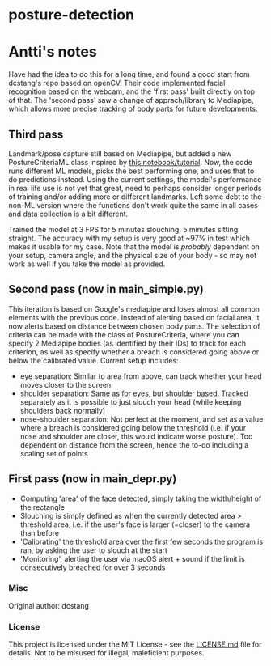 # posture-detection
# Antti's notes
Have had the idea to do this for a long time, and found a good start from dcstang's repo based on openCV. Their code implemented facial recognition based on the webcam, and the 'first pass' built directly on top of that. The 'second pass' saw a change of apprach/library to Mediapipe, which allows more precise tracking of body parts for future developments.


## Third pass
Landmark/pose capture still based on Mediapipe, but added a new PostureCriteriaML class inspired by [this  notebook/tutorial](https://github.com/nicknochnack/Body-Language-Decoder/blob/main/Body%20Language%20Decoder%20Tutorial.ipynb). Now, the code runs different ML models, picks the best performing one, and uses that to do predictions instead. Using the current settings, the model's performance in real life use is not yet that great, need to perhaps consider longer periods of training and/or adding more or different landmarks. Left some debt to the non-ML version where the functions don't work quite the same in all cases and data collection is a bit different.

Trained the model at 3 FPS for 5 minutes slouching, 5 minutes sitting straight. The accuracy with my setup is very good at ~97% in test which makes it usable for my case. Note that the model is *probably* dependent on your setup, camera angle, and the physical size of your body - so may not work as well if you take the model as provided.

## Second pass (now in main_simple.py)
This iteration is based on Google's mediapipe and loses almost all common elements with the previous code. Instead of alerting based on facial area, it now alerts based on distance between chosen body parts. The selection of criteria can be made with the class of PostureCriteria, where you can specify 2 Mediapipe bodies (as identified by their IDs) to track for each criterion, as well as specify whether a breach is considered going above or below the calibrated value.
Current setup includes:
* eye separation: Similar to area from above, can track whether your head moves closer to the screen
* shoulder separation: Same as for eyes, but shoulder based. Tracked separately as it is possible to just slouch your head (while keeping shoulders back normally)
* nose-shoulder separation: Not perfect at the moment, and set as a value where a breach is considered going below the threshold (i.e. if your nose and shoulder are closer, this would indicate worse posture). Too dependent on distance from the screen, hence the to-do including a scaling set of points

## First pass (now in main_depr.py)
* Computing 'area' of the face detected, simply taking the width/height of the rectangle
* Slouching is simply defined as when the currently detected area > threshold area, i.e. if the user's face is larger (=closer) to the camera than before
* 'Calibrating' the threshold area over the first few seconds the program is ran, by asking the user to slouch at the start
* 'Monitoring', alerting the user via macOS alert + sound if the limit is consecutively breached for over 3 seconds





### Misc
Original author: dcstang

### License

This project is licensed under the MIT License - see the [LICENSE.md](LICENSE.md) file for details.
Not to be misused for illegal, maleficient purposes.

